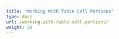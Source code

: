 ```yaml
---
title: "Working With Table Cell Portions"
type: docs
url: /working-with-table-cell-portions/
weight: 20
---
```

